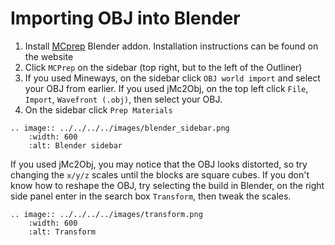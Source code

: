 <!---
title: Importing OBJ into Blender
path: /buildtheearth/rendering/blender
version: 1.0.0
authors:
    - @VapoR
--->

# Importing OBJ into Blender

1. Install [MCprep](https://theduckcow.com/dev/blender/mcprep/) Blender addon. Installation instructions can be found on the website
2. Click `MCPrep` on the sidebar (top right, but to the left of the Outliner)
3. If you used Mineways, on the sidebar click `OBJ world import` and select your OBJ from earlier. If you used jMc2Obj, on the top left click `File`, `Import`, `Wavefront (.obj)`, then select your OBJ.
4. On the sidebar click `Prep Materials`

```eval_rst
.. image:: ../../../../images/blender_sidebar.png
    :width: 600
    :alt: Blender sidebar
```
 
If you used jMc2Obj, you may notice that the OBJ looks distorted, so try changing the `x/y/z` scales until the blocks are square cubes.
If you don't know how to reshape the OBJ, try selecting the build in Blender, on the right side panel enter in the search box `Transform`, then tweak the scales.

```eval_rst
.. image:: ../../../../images/transform.png
    :width: 600
    :alt: Transform
```